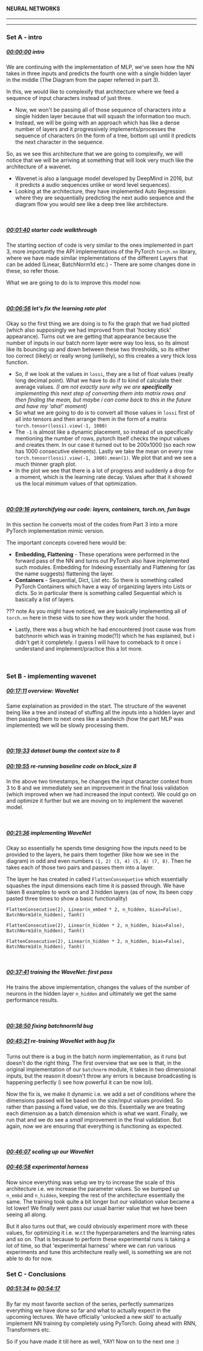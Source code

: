 
#### **NEURAL NETWORKS**
------------
---------

### Set A - intro 
##### [00:00:00](https://www.youtube.com/watch?v=t3YJ5hKiMQ0&list=PLAqhIrjkxbuWI23v9cThsA9GvCAUhRvKZ&index=6&t=0s) intro 
We are continuing with the implementation of MLP, we've seen how the NN takes in three inputs and predicts the fourth one with a single hidden layer in the middle (The Diagram from the paper referred in part 3).

In this, we would like to complexify that architecture where we feed a sequence of input characters instead of just three.
- Now, we won't be passing all of those sequence of characters into a single hidden layer because that will squash the information too much.
- Instead, we will be going with an approach which has like a dense number of layers and it progressively implements/processes the sequence of characters (in the form of a tree, bottom up) until it predicts the next character in the sequence.

So, as we see this architecture that we are going to complexify, we will notice that we will be arriving at something that will look very much like the architecture of a wavenet. 
- Wavenet is also a language model developed by DeepMind in 2016, but it predicts a audio sequences unlike or word level sequences).
- Looking at the architecture, they have implemented Auto Regression where they are sequentially predicting the next audio sequence and the diagram flow you would see like a deep tree like architecture.

&nbsp;

##### [00:01:40](https://www.youtube.com/watch?v=t3YJ5hKiMQ0&list=PLAqhIrjkxbuWI23v9cThsA9GvCAUhRvKZ&index=6&t=100s) starter code walkthrough 
The starting section of code is very similar to the ones implemented in part 3, more importantly the API implementations of the PyTorch `torch.nn` library, where we have made similar implementations of the different Layers that can be added (Linear, BatchNorm1d etc.) - There are some changes done in these, so refer those.

What we are going to do is to improve this model now.

&nbsp;

##### [00:06:56](https://www.youtube.com/watch?v=t3YJ5hKiMQ0&list=PLAqhIrjkxbuWI23v9cThsA9GvCAUhRvKZ&index=6&t=416s) let’s fix the learning rate plot
Okay so the first thing we are doing is to fix the graph that we had plotted (which also supposingly we had improved from that 'hockey stick' appearance). Turns out we are getting that appearance because the number of inputs in our batch norm layer were way too less, so its almost like its bouncing up and down between these two thresholds, so its either too correct (likely) or really wrong (unlikely),  so this creates a very thick loss function.

- So, if we look at the values in `lossi`, they are a list of float values (really long decimal point). What we have to do if to kind of calculate their average values.
*(I am not exactly sure why we are **specifically** implementing this next step of converting them into matrix rows and then finding the mean, but maybe i can come back to this in the future and have my 'aha!' moment)*
- So what we are going to do is to convert all those values in `lossi` first of all into tensors and then arrange them in the form of a matrix `torch.tensor(lossi).view(-1, 1000)`
- The `-1` is almost like a dynamic placement, so instead of us specifically mentioning the number of rows, pytorch itself checks the input values and creates them. In our case it turned out to be 200x1000 (so each row has 1000 consecutive elements). Lastly we take the mean on every row `torch.tensor(lossi).view(-1, 1000).mean(1)`. We plot that and we see a much thinner graph plot.
- In the plot we see that there is a lot of progress and suddenly a drop for a moment, which is the learning rate decay. Values after that it showed us the local minimum values of that optimization.

&nbsp;

##### [00:09:16](https://www.youtube.com/watch?v=t3YJ5hKiMQ0&list=PLAqhIrjkxbuWI23v9cThsA9GvCAUhRvKZ&index=6&t=556s) pytorchifying our code: layers, containers, torch.nn, fun bugs
In this section he converts most of the codes from Part 3 into a more PyTorch implementation mimic version.

The important concepts covered here would be:
- **Embedding, Flattening** - These operations were performed in the forward pass of the NN and turns out PyTorch also have implemented such modules. Embedding for Indexing essentially and Flattening for (as the name suggests) flattening the layer.
- **Containers** - Sequential, Dict, List etc. So there is something called PyTorch Containers which have a way of organizing layers into Lists or dicts. So in particular there is something called Sequential which is basically a list of layers.

??? note
	As you might have noticed, we are basically implementing all of `torch.nn` here in these vids to see how they work under the hood.

- Lastly, there was a bug which he had encountered (root cause was from batchnorm which was in training mode(?)) which he has explained, but i didn't get it completely. I guess I will have to comeback to it once i understand and implement/practice this a lot more.

&nbsp;

### Set B - implementing wavenet 
##### [00:17:11](https://www.youtube.com/watch?v=t3YJ5hKiMQ0&list=PLAqhIrjkxbuWI23v9cThsA9GvCAUhRvKZ&index=6&t=1031s) overview: WaveNet
Same explaination as provided in the start. The structure of the wavenet being like a tree and instead of stuffing all the inputs into a hidden layer and then passing them to next ones like a sandwich (how the part MLP was implemented) we will be slowly processing them.

&nbsp;

##### [00:19:33](https://www.youtube.com/watch?v=t3YJ5hKiMQ0&list=PLAqhIrjkxbuWI23v9cThsA9GvCAUhRvKZ&index=6&t=1173s) dataset bump the context size to 8
##### [00:19:55](https://www.youtube.com/watch?v=t3YJ5hKiMQ0&list=PLAqhIrjkxbuWI23v9cThsA9GvCAUhRvKZ&index=6&t=1195s) re-running baseline code on block_size 8

In the above two timestamps, he changes the input character context from 3 to 8 and we immediately see an improvement in the final loss validation (which improved when we had increased the input context). We could go on and optimize it further but we are moving on to implement the wavenet model.

&nbsp;

##### [00:21:36](https://www.youtube.com/watch?v=t3YJ5hKiMQ0&list=PLAqhIrjkxbuWI23v9cThsA9GvCAUhRvKZ&index=6&t=1296s) implementing WaveNet
Okay so essentially he spends time designing how the inputs need to be provided to the layers, he pairs them together (like how we see in the diagram) in odd and even numbers `(1, 2) (3, 4) (5, 6) (7, 8)`. Then he takes each of those two pairs and passes them into a layer.

The layer he has created in called `FlattenConsequetive` which essentially squashes the input dimensions each time it is passed through.
We have taken 8 examples to work on and 3 hidden layers (as of now, its been copy pasted three times to show a basic functionality)
```
FlattenConsecutive(2), Linear(n_embed * 2, n_hidden, bias=False), BatchNorm1d(n_hidden), Tanh()

FlattenConsecutive(2), Linear(n_hidden * 2, n_hidden, bias=False), BatchNorm1d(n_hidden), Tanh()

FlattenConsecutive(2), Linear(n_hidden * 2, n_hidden, bias=False), BatchNorm1d(n_hidden), Tanh()
```

&nbsp;

##### [00:37:41](https://www.youtube.com/watch?v=t3YJ5hKiMQ0&list=PLAqhIrjkxbuWI23v9cThsA9GvCAUhRvKZ&index=6&t=2261s) training the WaveNet: first pass
He trains the above implementation, changes the values of the number of neurons in the hidden layer `n_hidden` and ultimately we get the same performance results.

&nbsp;

##### [00:38:50](https://www.youtube.com/watch?v=t3YJ5hKiMQ0&list=PLAqhIrjkxbuWI23v9cThsA9GvCAUhRvKZ&index=6&t=2330s) fixing batchnorm1d bug
##### [00:45:21](https://www.youtube.com/watch?v=t3YJ5hKiMQ0&list=PLAqhIrjkxbuWI23v9cThsA9GvCAUhRvKZ&index=6&t=2721s) re-training WaveNet with bug fix
Turns out there is a bug in the batch norm implementation, as it runs but doesn't do the right thing.
The first overview that we see is that, in the original implementation of our `batchnorm` module, it takes in two dimensional inputs, but the reason it doesn't throw any errors is because broadcasting is happening perfectly (i see how powerful it can be now lol).

Now the fix is, we make it dynamic i.e. we add a set of conditions where the dimensions passed will be based on the size/input values provided. So rather than passing a fixed value, we do this.
Essentially we are treating each dimension as a batch dimension which is what we want.
Finally, we run that and we do see a *small* improvement in the final validation. But again, now we are ensuring that everything is functioning as expected.

&nbsp;

##### [00:46:07](https://www.youtube.com/watch?v=t3YJ5hKiMQ0&list=PLAqhIrjkxbuWI23v9cThsA9GvCAUhRvKZ&index=6&t=2767s) scaling up our WaveNet
##### [00:46:58](https://www.youtube.com/watch?v=t3YJ5hKiMQ0&list=PLAqhIrjkxbuWI23v9cThsA9GvCAUhRvKZ&index=6&t=2818s) experimental harness

Now since everything was setup we try to increase the scale of this architecture i.e. we increase the parameter values. So we bumped up `n_embd` and `n_hidden`, keeping the rest of the architecture essentially the same. The training took quite a bit longer but our validation value became a lot lower! We finally went pass our usual barrier value that we have been seeing all along.

But it also turns out that, we could obviously experiment more with these values, for optimizing it i.e. w.r.t the hyperparameters and the learning rates and so on. That is because to perform these experimental runs is taking a lot of time, so that 'experimental harness' where we can run various experiments and tune this architecture really well, is something we are not able to do for now.

### Set C - Conclusions 

##### [00:51:34](https://www.youtube.com/watch?v=t3YJ5hKiMQ0&list=PLAqhIrjkxbuWI23v9cThsA9GvCAUhRvKZ&index=6&t=3094s) to [00:54:17](https://www.youtube.com/watch?v=t3YJ5hKiMQ0&list=PLAqhIrjkxbuWI23v9cThsA9GvCAUhRvKZ&index=6&t=3257s)
By far my most favorite section of the series, perfectly summarizes everything we have done so far and what to actually expect in the upcoming lectures. We have officially 'unlocked a new skill' to actually implement NN training by completely using PyTorch. Going ahead with RNN, Transformers etc. 

So if you have made it till here as well, YAY! Now on to the next one :)